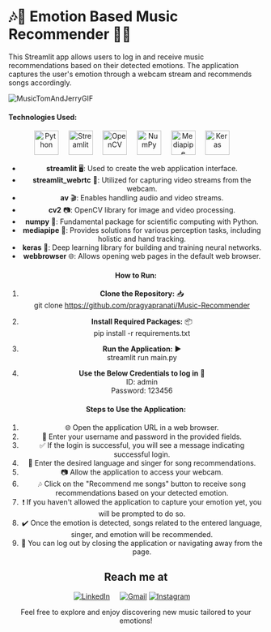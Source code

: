 
# 🎶🎼 Emotion Based Music Recommender 🎼🎶

</center>

This Streamlit app allows users to log in and receive music recommendations based on their detected emotions. The application captures the user's emotion through a webcam stream and recommends songs accordingly.

![MusicTomAndJerryGIF](https://github.com/pragyapranati/Music-Recommender/assets/128420734/306cd56d-c89f-421b-8a42-60eb55968b66)


#### Technologies Used:
<center>

[<img src="https://img.icons8.com/color/48/000000/python.png" alt="Python" width="48"/>](https://www.python.org/)
&nbsp;&nbsp;&nbsp;
[<img src="https://streamlit.io/images/brand/streamlit-mark-color.svg" alt="Streamlit" width="48"/>](https://www.streamlit.io/)
&nbsp;&nbsp;&nbsp;
[<img src="https://img.icons8.com/color/48/000000/opencv.png" alt="OpenCV" width="48"/>](https://opencv.org/)
&nbsp;&nbsp;&nbsp;
[<img src="https://img.icons8.com/color/48/000000/numpy.png" alt="NumPy" width="48"/>](https://numpy.org/)
&nbsp;&nbsp;&nbsp;
[<img src="https://developers.google.com/static/mediapipe/images/mediapipe_icon.svg" alt="Mediapipe" width="48"/>](https://google.github.io/mediapipe/)
&nbsp;&nbsp;&nbsp;
[<img src="https://w7.pngwing.com/pngs/571/118/png-transparent-keras-logo-thumbnail.png" alt="Keras" width="48"/>](https://keras.io/)
&nbsp;&nbsp;&nbsp;


- **streamlit** 🖥️: Used to create the web application interface.
- **streamlit_webrtc** 🎥: Utilized for capturing video streams from the webcam.
- **av** 🎬: Enables handling audio and video streams.
- **cv2** 📷: OpenCV library for image and video processing.
- **numpy** 🔢: Fundamental package for scientific computing with Python.
- **mediapipe** 👐: Provides solutions for various perception tasks, including holistic and hand tracking.
- **keras** 🧠: Deep learning library for building and training neural networks.
- **webbrowser** 🌐: Allows opening web pages in the default web browser.

#### How to Run:

1. **Clone the Repository:** 📥 <br>
     git clone https://github.com/pragyapranati/Music-Recommender

2.  **Install Required Packages:** 📦 <br>
    pip install -r requirements.txt

3. **Run the Application:** ▶️ <br>
   streamlit run main.py
   
4. **Use the Below Credentials to log in** 🔐 <br>
   ID: admin  <br>
   Password: 123456

#### Steps to Use the Application:

1. 🌐 Open the application URL in a web browser.
2. 👤 Enter your username and password in the provided fields.
3. ✅ If the login is successful, you will see a message indicating successful login.
4. 🎵 Enter the desired language and singer for song recommendations.
5. 📷 Allow the application to access your webcam.
6. 🎶 Click on the "Recommend me songs" button to receive song recommendations based on your detected emotion.
7. ❗ If you haven't allowed the application to capture your emotion yet, you will be prompted to do so.
8. ✔️ Once the emotion is detected, songs related to the entered language, singer, and emotion will be recommended.
9. 🚪 You can log out by closing the application or navigating away from the page.

## Reach me at
[![LinkedIn](https://img.icons8.com/fluency/48/000000/linkedin.png)](https://www.linkedin.com/in/pragya-pranati-85157a254)
&nbsp;&nbsp;&nbsp;
[![Gmail](https://img.icons8.com/fluency/48/000000/gmail.png)](mailto:pragyapranati543@gmail.com)
[![Instagram](https://img.icons8.com/fluency/48/000000/instagram-new.png)](https://www.instagram.com/pragyapranati)
&nbsp;&nbsp;&nbsp;

Feel free to explore and enjoy discovering new music tailored to your emotions! 



